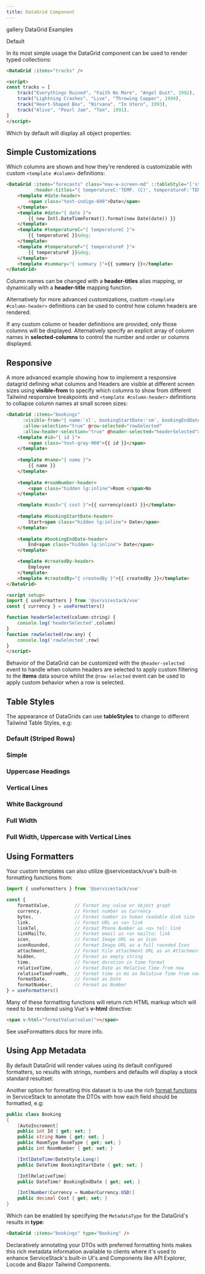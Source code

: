 ```yaml
---
title: DataGrid Component
---
```


<link rel="stylesheet" href="/css/tailwind-components.css">

<script setup>
import { Icon } from "@iconify/vue"
import ApiReference from "../../src/components/ApiReference.vue"
import Default from "../../src/gallery/datagrid/Default.vue"
import Custom from "../../src/gallery/datagrid/Custom.vue"
import Responsive from "../../src/gallery/datagrid/Responsive.vue"
import { tracks } from "../../src/gallery/data.ts"
import metadata from "../../src/gallery/metadata.json"
import bookings from "../../src/gallery/bookings.json"

import { useAppMetadata } from '@servicestack/vue'
const { load } = useAppMetadata()
load(metadata)
</script>

<div>

<Breadcrumbs class="mt-4" home-href="/vue/">
  <Breadcrumb href="/vue/gallery/">gallery</Breadcrumb>
  <Breadcrumb>DataGrid Examples</Breadcrumb>
</Breadcrumbs>

<ApiReference class="pt-8" Component="DataGrid<Model>">Default</ApiReference>

<p class="mb-4 text-lg">
    In its most simple usage the DataGrid component can be used to render typed collections:
</p>

```html
<DataGrid :items="tracks" />

<script>
const tracks = [
    track("Everythings Ruined", "Faith No More", "Angel Dust", 1992),
    track("Lightning Crashes", "Live", "Throwing Copper", 1994),
    track("Heart-Shaped Box", "Nirvana", "In Utero", 1993),
    track("Alive", "Pearl Jam", "Ten", 1991),
]
</script>
```

<p class="mb-4 text-lg">
    Which by default will display all object properties:
</p>

<DataGrid :items="tracks" />

<h2 class="pt-8 mb-4 text-2xl font-semibold text-gray-900 dark:text-gray-100">
  Simple Customizations
</h2>

<p class="mb-4 text-lg">
  Which columns are shown and how they're rendered is customizable with custom <code>&lt;template #column&gt;</code> definitions:
</p>

```html
<DataGrid :items="forecasts" class="max-w-screen-md" ::tableStyle="['stripedRows','uppercaseHeadings']"
          :header-titles="{ temperatureC:'TEMP. (C)', temperatureF:'TEMP. (F)' }">
    <template #date-header>
        <span class="text-indigo-600">Date</span>
    </template>
    <template #date="{ date }">
        {{ new Intl.DateTimeFormat().format(new Date(date)) }}
    </template>
    <template #temperatureC="{ temperatureC }">
        {{ temperatureC }}&deg;
    </template>
    <template #temperatureF="{ temperatureF }">
        {{ temperatureF }}&deg;
    </template>
    <template #summary="{ summary }">{{ summary }}</template>
</DataGrid>

```

<Custom />

<p class="my-4 text-lg">
    Column names can be changed with a <b>header-titles</b> alias mapping, or dynamically with a <b>header-title</b> mapping function.
</p>

<p class="my-4 text-lg">
    Alternatively for more advanced customizations, custom <code>&lt;template #column-header&gt;</code> definitions can be used 
    to control how column headers are rendered.
</p>

<p class="my-4 text-lg">
    If any custom column or header definitions are provided, only those columns will be displayed. 
    Alternatively specify an explicit array of column names in <b>selected-columns</b> 
    to control the number and order or columns displayed.
</p>


<h2 class="pt-8 mb-4 text-2xl font-semibold text-gray-900 dark:text-gray-100">
    Responsive
</h2>

<p class="mb-4 text-lg">
    A more advanced example showing how to implement a responsive datagrid defining what columns and Headers
    are visible at different screen sizes using <b>visible-from</b> to specify which columns to show 
    from different Tailwind responsive breakpoints and <code>&lt;template #column-header&gt;</code> definitions to 
    collapse column names at small screen sizes:
</p>

```html
<DataGrid :items="bookings" 
      :visible-from="{ name:'xl', bookingStartDate:'sm', bookingEndDate:'xl' }"
      :allow-selection="true" @row-selected="rowSelected"
      :allow-header-selection="true" @header-selected="headerSelected">
    <template #id="{ id }">
        <span class="text-gray-900">{{ id }}</span>
    </template>
    
    <template #name="{ name }">
        {{ name }}
    </template>
    
    <template #roomNumber-header>
        <span class="hidden lg:inline">Room </span>No
    </template>

    <template #cost="{ cost }">{{ currency(cost) }}</template>
    
    <template #bookingStartDate-header>
        Start<span class="hidden lg:inline"> Date</span>
    </template>
    
    <template #bookingEndDate-header>
        End<span class="hidden lg:inline"> Date</span>
    </template>

    <template #createdBy-header>
        Employee
    </template>
    <template #createdBy="{ createdBy }">{{ createdBy }}</template>
</DataGrid>

<script setup>
import { useFormatters } from '@servicestack/vue'
const { currency } = useFormatters()

function headerSelected(column:string) {
    console.log('headerSelected',column)
}
function rowSelected(row:any) {
    console.log('rowSelected',row)
}
</script>
```

<Responsive />

<p class="my-4 text-lg">
    Behavior of the DataGrid can be customized with the <code>@header-selected</code> event to handle when column headers are selected to 
    apply custom filtering to the <b>items</b> data source whilst the <code>@row-selected</code> event can be used to apply custom behavior 
    when a row is selected.
</p>

<h2 id="table-styles" class="mt-8 mb-4 text-2xl font-semibold text-gray-900 dark:text-gray-100">
    Table Styles
</h2>

<p class="mb-4 text-lg">
    The appearance of DataGrids can use <b>tableStyles</b> to change to different
    <TextLink href="https://tailwindui.com/components/application-ui/lists/tables">Tailwind Table Styles</TextLink>, e.g:
</p>


<h3 class="my-4 text-lg font-semibold">Default (Striped Rows)</h3>

<DataGrid :items="tracks" />

<h3 class="my-4 text-lg font-semibold">Simple</h3>

<DataGrid :items="tracks" tableStyle="simple" />

<h3 class="my-4 text-lg font-semibold">Uppercase Headings</h3>

<DataGrid :items="tracks" tableStyle="uppercaseHeadings" />

<h3 class="my-4 text-lg font-semibold">Vertical Lines</h3>

<DataGrid :items="tracks" tableStyle="verticalLines" />

<h3 class="my-4 text-lg font-semibold">White Background</h3>

<DataGrid :items="tracks" tableStyle="whiteBackground" />

<h3 class="my-4 text-lg font-semibold">Full Width</h3>

<DataGrid :items="tracks" tableStyle="fullWidth" />

<h3 class="my-4 text-lg font-semibold">Full Width, Uppercase with Vertical Lines</h3>

<DataGrid :items="tracks" :tableStyle="['uppercaseHeadings', 'fullWidth', 'verticalLines']" />

<h2 id="formatters" class="mt-8 mb-4 text-2xl font-semibold text-gray-900 dark:text-gray-100">
    Using Formatters
</h2>

Your custom templates can also utilize @servicestack/vue's built-in formatting functions from:

```js
import { useFormatters } from '@servicestack/vue'

const {
    formatValue,         // Format any value or object graph
    currency,            // Format number as Currency
    bytes,               // Format number in human readable disk size
    link,                // Format URL as <a> link
    linkTel,             // Format Phone Number as <a> tel: link
    linkMailTo,          // Format email as <a> mailto: link
    icon,                // Format Image URL as an Icon
    iconRounded,         // Format Image URL as a full rounded Icon
    attachment,          // Format File attachment URL as an Attachment
    hidden,              // Format as empty string
    time,                // Format duration in time format
    relativeTime,        // Format Date as Relative Time from now
    relativeTimeFromMs,  // Format time in ms as Relative Time from now
    formatDate,          // Format as Date
    formatNumber,        // Format as Number
} = useFormatters()
```

Many of these formatting functions will return rich HTML markup which will need to be rendered using Vue's **v-html** directive:

```html
<span v-html="formatValue(value)"></span>
```

See <TextLink href="/vue/use-formatters">useFormatters docs</TextLink> for more info.

<h2 id="app-metadata" class="mt-8 mb-4 text-2xl font-semibold text-gray-900 dark:text-gray-100">
    Using App Metadata
</h2>

<p class="my-4 text-lg">
    By default DataGrid will render values using its default configured formatters, so results with strings, numbers and defaults
    will display a stock standard resultset:
</p>

<DataGrid :items="bookings" />

<p class="my-4 text-lg">
    Another option for formatting this dataset is to use the rich <a href="/locode/formatters">format functions</a> in ServiceStack
    to annotate the DTOs with how each field should be formatted, e.g:
</p>

```csharp
public class Booking
{
    [AutoIncrement]
    public int Id { get; set; }
    public string Name { get; set; }
    public RoomType RoomType { get; set; }
    public int RoomNumber { get; set; }

    [IntlDateTime(DateStyle.Long)]
    public DateTime BookingStartDate { get; set; }

    [IntlRelativeTime]
    public DateTime? BookingEndDate { get; set; }

    [IntlNumber(Currency = NumberCurrency.USD)]
    public decimal Cost { get; set; }
}
```

<p class="my-4 text-lg">
    Which can be enabled by specifying the <code>MetadataType</code> for the DataGrid's results in <b>type</b>:
</p>

```html
<DataGrid :items="bookings" type="Booking" />
```

<DataGrid :items="bookings" type="Booking" />

<p class="my-4 text-lg">
    Declaratively annotating your DTOs with preferred formatting hints makes this rich metadata information available to clients where
    it's used to enhance ServiceStack's built-in UI's and Components like
    <TextLink href="/api-explorer">API Explorer</TextLink>, 
    <TextLink href="/locode/">Locode</TextLink> and 
    <TextLink href="/templates-blazor-components">Blazor Tailwind Components</TextLink>.
</p>

</div>
